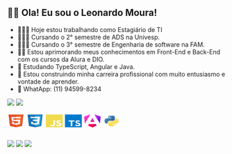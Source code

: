 ## 👋🏼 Ola! Eu sou o Leonardo Moura!

- 👨🏽‍💻 Hoje estou trabalhando como Estagiário de TI
- 👨🏽‍🎓 Cursando o 2° semestre de ADS na Univesp.
- 👨🏽‍🎓 Cursando o 3° semestre de Engenharia de software na FAM.
- ✍🏽 Estou aprimorando meus conhecimentos em Front-End e Back-End com os cursos da Alura e DIO.
- 🌱 Estudando TypeScript, Angular e Java.
- 🚧 Estou construindo minha carreira profissional com muito entusiasmo e vontade de aprender.
- 📱  WhatApp: (11) 94599-8234

<div>
  <img height="180em" src="https://github-readme-stats.vercel.app/api?username=leomouradeveloper&show_icons=true&theme=dracula&include_all_commits=true"/>
  <img height="180em" src="https://github-readme-stats.vercel.app/api/top-langs/?username=leomouradeveloper&layout=compact&langs_count=16&theme=dracula">
</div>


<div style="display: inline_block"><br>
  <img align="center" alt="Leonardo-HTML" height="30" width="40" src="https://raw.githubusercontent.com/devicons/devicon/master/icons/html5/html5-original.svg">
  <img align="center" alt="Leonardo-CSS" height="30" width="40" src="https://raw.githubusercontent.com/devicons/devicon/master/icons/css3/css3-original.svg">
  <img align="center" alt="Leonardo-Js" height="30" width="40" src="https://raw.githubusercontent.com/devicons/devicon/master/icons/javascript/javascript-plain.svg">
  <img align="center" alt="Leonardo-Ts" height="30" width="40" src="https://raw.githubusercontent.com/devicons/devicon/master/icons/typescript/typescript-plain.svg">
  <img align="center" alt="Leonardo-Angular" height="30" width="40" src="https://raw.githubusercontent.com/devicons/devicon/master/icons/angular/angular-original.svg">
  <img align="center" alt="Leonardo-Python" height="30" width="40" src="https://raw.githubusercontent.com/devicons/devicon/master/icons/python/python-original.svg">
</div>
  
  ##
 
<div> 
  <a href="https://instagram.com/leon_mouraa" target="_blank"><img src="https://img.shields.io/badge/-Instagram-%23E4405F?style=for-the-badge&logo=instagram&logoColor=white" target="_blank"></a>
  <a href = "mailto:leonardomoura.santos25@gmail.com"><img src="https://img.shields.io/badge/-Gmail-%23333?style=for-the-badge&logo=gmail&logoColor=white" target="_blank"></a>
  <a href="https://www.linkedin.com/in/leonardo-moura-bb6728219/" target="_blank"><img src="https://img.shields.io/badge/-LinkedIn-%230077B5?style=for-the-badge&logo=linkedin&logoColor=white" target="_blank"></a> 
  
</div>

<!---
LeoMouraDeveloper/LeoMouraDeveloper is a ✨ special ✨ repository because its `README.md` (this file) appears on your GitHub profile.
You can click the Preview link to take a look at your changes.
--->
